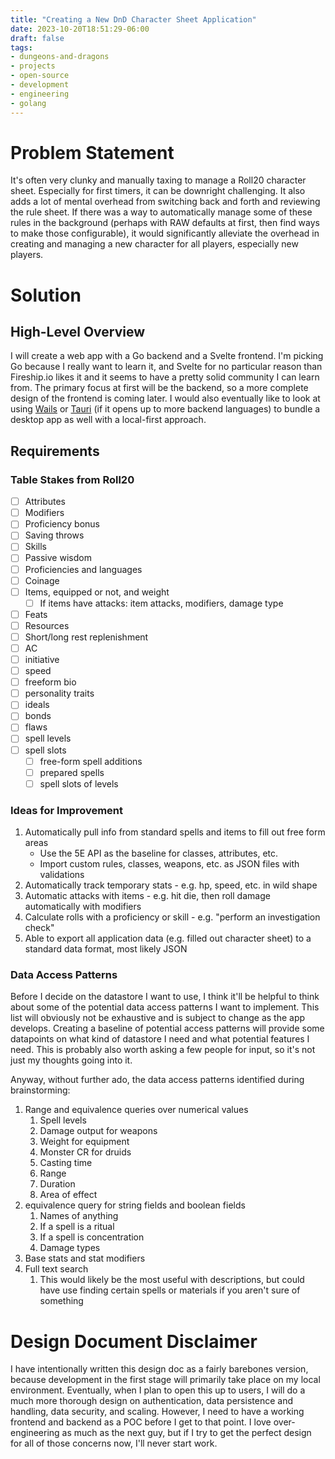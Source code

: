 ```yaml
---
title: "Creating a New DnD Character Sheet Application"
date: 2023-10-20T18:51:29-06:00
draft: false
tags:
- dungeons-and-dragons
- projects
- open-source
- development
- engineering
- golang
---
```


# Problem Statement
It's often very clunky and manually taxing to manage a Roll20 character sheet. Especially for first timers, it can be downright challenging. It also adds a lot of mental overhead from switching back and forth and reviewing the rule sheet. If there was a way to automatically manage some of these rules in the background (perhaps with RAW defaults at first, then find ways to make those configurable), it would significantly alleviate the overhead in creating and managing a new character for all players, especially new players.

# Solution
## High-Level Overview
I will create a web app with a Go backend and a Svelte frontend. I'm picking Go because I really want to learn it, and Svelte for no particular reason than Fireship.io likes it and it seems to have a pretty solid community I can learn from. The primary focus at first will be the backend, so a more complete design of the frontend is coming later. I would also eventually like to look at using [Wails](https://wails.io/) or [Tauri](https://tauri.app/) (if it opens up to more backend languages) to bundle a desktop app as well with a local-first approach.

## Requirements

### Table Stakes from Roll20
- [ ] Attributes
- [ ] Modifiers
- [ ] Proficiency bonus
- [ ] Saving throws
- [ ] Skills
- [ ] Passive wisdom
- [ ] Proficiencies and languages
- [ ] Coinage
- [ ] Items, equipped or not, and weight
	- [ ] If items have attacks: item attacks, modifiers, damage type
- [ ] Feats
- [ ] Resources
- [ ] Short/long rest replenishment
- [ ] AC
- [ ] initiative
- [ ] speed
- [ ] freeform bio
- [ ] personality traits
- [ ] ideals
- [ ] bonds
- [ ] flaws
- [ ] spell levels
- [ ] spell slots
	- [ ] free-form spell additions
	- [ ] prepared spells
	- [ ] spell slots of levels

### Ideas for Improvement
1. Automatically pull info from standard spells and items to fill out free form areas
	- Use the 5E API as the baseline for classes, attributes, etc.
	- Import custom rules, classes, weapons, etc. as JSON files with validations
3. Automatically track temporary stats - e.g. hp, speed, etc. in wild shape
4. Automatic attacks with items - e.g. hit die, then roll damage automatically with modifiers
5. Calculate rolls with a proficiency or skill - e.g. "perform an investigation check"
6. Able to export all application data (e.g. filled out character sheet) to a standard data format, most likely JSON

### Data Access Patterns
Before I decide on the datastore I want to use, I think it'll be helpful to think about some of the potential data access patterns I want to implement. This list will obviously not be exhaustive and is subject to change as the app develops. Creating a baseline of potential access patterns will provide some datapoints on what kind of datastore I need and what potential features I need. This is probably also worth asking a few people for input, so it's not just my thoughts going into it.

Anyway, without further ado, the data access patterns identified during brainstorming:
1. Range and equivalence queries over numerical values 
	1. Spell levels
	2. Damage output for weapons
	3. Weight for equipment
	4. Monster CR for druids
	5. Casting time
	6. Range
	7. Duration
	8. Area of effect
2. equivalence query for string fields and boolean fields
	1. Names of anything
	2. If a spell is a ritual
	3. If a spell is concentration
	4. Damage types
3. Base stats and stat modifiers
4. Full text search
	1. This would likely be the most useful with descriptions, but could have use finding certain spells or materials if you aren't sure of something

# Design Document Disclaimer
I have intentionally written this design doc as a fairly barebones version, because development in the first stage will primarily take place on my local environment. Eventually, when I plan to open this up to users, I will do a much more thorough design on authentication, data persistence and handling, data security, and scaling. However, I need to have a working frontend and backend as a POC before I get to that point. I love over-engineering as much as the next guy, but if I try to get the perfect design for all of those concerns now, I'll never start work.
